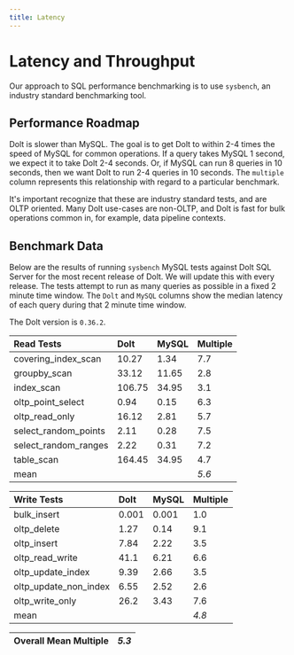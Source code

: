```yaml
---
title: Latency
---
```


# Latency and Throughput

Our approach to SQL performance benchmarking is to use `sysbench`, an
industry standard benchmarking tool.

## Performance Roadmap

Dolt is slower than MySQL. The goal is to get Dolt to within 2-4 times
the speed of MySQL for common operations. If a query takes MySQL 1
second, we expect it to take Dolt 2-4 seconds. Or, if MySQL can run 8
queries in 10 seconds, then we want Dolt to run 2-4 queries in 10
seconds. The `multiple` column represents this relationship with
regard to a particular benchmark.

It's important recognize that these are industry standard tests, and
are OLTP oriented. Many Dolt use-cases are non-OLTP, and Dolt is fast
for bulk operations common in, for example, data pipeline contexts.

## Benchmark Data

Below are the results of running `sysbench` MySQL tests against Dolt
SQL Server for the most recent release of Dolt. We will update this
with every release. The tests attempt to run as many queries as
possible in a fixed 2 minute time window. The `Dolt` and `MySQL`
columns show the median latency of each query during that 2 minute
time window.

The Dolt version is `0.36.2`.

| Read Tests | Dolt | MySQL | Multiple |
| :--- | :--- | :--- | :--- |
| covering\_index\_scan | 10.27 | 1.34 | 7.7 |
| groupby\_scan | 33.12 | 11.65 | 2.8 |
| index\_scan | 106.75 | 34.95 | 3.1 |
| oltp\_point\_select | 0.94 | 0.15 | 6.3 |
| oltp\_read\_only | 16.12 | 2.81 | 5.7 |
| select\_random\_points | 2.11 | 0.28 | 7.5 |
| select\_random\_ranges | 2.22 | 0.31 | 7.2 |
| table\_scan | 164.45 | 34.95 | 4.7 |
| mean |  |  | _5.6_ |

| Write Tests | Dolt | MySQL | Multiple |
| :--- | :--- | :--- | :--- |
| bulk\_insert | 0.001 | 0.001 | 1.0 |
| oltp\_delete | 1.27 | 0.14 | 9.1 |
| oltp\_insert | 7.84 | 2.22 | 3.5 |
| oltp\_read\_write | 41.1 | 6.21 | 6.6 |
| oltp\_update\_index | 9.39 | 2.66 | 3.5 |
| oltp\_update\_non\_index | 6.55 | 2.52 | 2.6 |
| oltp\_write\_only | 26.2 | 3.43 | 7.6 |
| mean |  |  | _4.8_ |

| Overall Mean Multiple | _5.3_ |
| :--- | :--- |
<br/>
